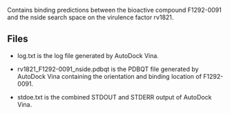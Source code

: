 Contains binding predictions between the bioactive compound F1292-0091 and the nside search space on the virulence factor rv1821.

## Files

- log.txt is the log file generated by AutoDock Vina.

- rv1821_F1292-0091_nside.pdbqt is the PDBQT file generated by AutoDock Vina containing the orientation and binding location of F1292-0091.

- stdoe.txt is the combined STDOUT and STDERR output of AutoDock Vina.

